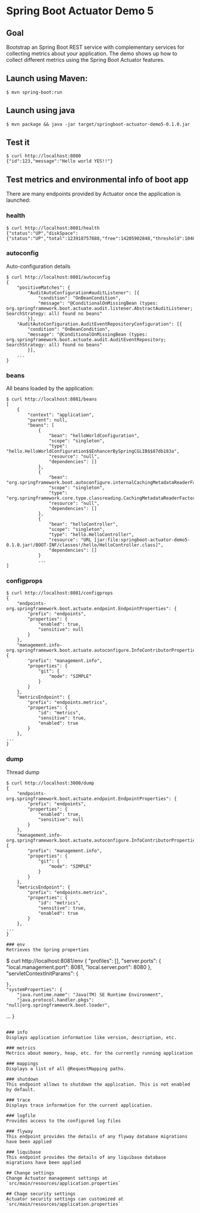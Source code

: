 # Spring Boot Actuator Demo 5

## Goal 
Bootstrap an Spring Boot REST service with complementary services for collecting metrics about your application. The demo
shows up how to collect different metrics using the Spring Boot Actuator features. 

## Launch using Maven:

`$ mvn spring-boot:run`

## Launch using java
`$ mvn package && java -jar target/springboot-actuator-demo5-0.1.0.jar `

## Test it
```
$ curl http://localhost:8080
{"id":123,"message":"Hello world YES!!"}
```

## Test metrics and environmental info of boot app 
There are many endpoints provided by Actuator once the application is launched:

### health
```
$ curl http://localhost:8081/health
{"status":"UP","diskSpace":{"status":"UP","total":123918757888,"free":14205902848,"threshold":10485760}}
```

### autoconfig
Auto-configuration details
```
$ curl http://localhost:8081/autoconfig
{
	"positiveMatches": {
		"AuditAutoConfiguration#auditListener": [{
			"condition": "OnBeanCondition",
			"message": "@ConditionalOnMissingBean (types: org.springframework.boot.actuate.audit.listener.AbstractAuditListener; SearchStrategy: all) found no beans"
		}],
	"AuditAutoConfiguration.AuditEventRepositoryConfiguration": [{
		"condition": "OnBeanCondition",
		"message": "@ConditionalOnMissingBean (types: org.springframework.boot.actuate.audit.AuditEventRepository; SearchStrategy: all) found no beans"
		}],
	...
}		
```

### beans
All beans loaded by the application:
```
$ curl http://localhost:8081/beans
[
	{
		"context": "application",
		"parent": null,
		"beans": [
			{
				"bean": "helloWorldConfiguration",
				"scope": "singleton",
				"type": "hello.HelloWorldConfiguration$$EnhancerBySpringCGLIB$$87db183a",
				"resource": "null",
				"dependencies": []
			},
			{
				"bean": "org.springframework.boot.autoconfigure.internalCachingMetadataReaderFactory",
				"scope": "singleton",
				"type": "org.springframework.core.type.classreading.CachingMetadataReaderFactory",
				"resource": "null",
				"dependencies": []
			},
			{
				"bean": "helloController",
				"scope": "singleton",
				"type": "hello.HelloController",
				"resource": "URL [jar:file:springboot-actuator-demo5-0.1.0.jar!/BOOT-INF/classes!/hello/HelloController.class]",
				"dependencies": []
			}
			...			
]
```

### configprops
```
$ curl http://localhost:8081/configprops
{
	"endpoints-org.springframework.boot.actuate.endpoint.EndpointProperties": {
		"prefix": "endpoints",
		"properties": {
			"enabled": true,
			"sensitive": null
		}
	},
	"management.info-org.springframework.boot.actuate.autoconfigure.InfoContributorProperties": {
		"prefix": "management.info",
		"properties": {
			"git": {
				"mode": "SIMPLE"
			}
		}
	},
	"metricsEndpoint": {
		"prefix": "endpoints.metrics",
		"properties": {
			"id": "metrics",
			"sensitive": true,
			"enabled": true
		}
	},
...
}
```

### dump
Thread dump

```
$ curl http://localhost:3000/dump
{
	"endpoints-org.springframework.boot.actuate.endpoint.EndpointProperties": {
		"prefix": "endpoints",
		"properties": {
			"enabled": true,
			"sensitive": null
		}
	},
	"management.info-org.springframework.boot.actuate.autoconfigure.InfoContributorProperties": {
		"prefix": "management.info",
		"properties": {
			"git": {
				"mode": "SIMPLE"
			}
		}
	},
	"metricsEndpoint": {
		"prefix": "endpoints.metrics",
		"properties": {
			"id": "metrics",
			"sensitive": true,
			"enabled": true
		}
	},
...
}

### env
Retrieves the Spring properties

```
$ curl http://localhost:8081/env
{
	"profiles": [],
	"server.ports": {
		"local.management.port": 8081,
		"local.server.port": 8080
	},
	"servletContextInitParams": {
		
	},
	"systemProperties": {
		"java.runtime.name": "Java(TM) SE Runtime Environment",
		"java.protocol.handler.pkgs": "null|org.springframework.boot.loader",
...
}
```

### info 
Displays application information like version, description, etc.

### metrics
Metrics about memory, heap, etc. for the currently running application

### mappings
Displays a list of all @RequestMapping paths.

### shutdown
This endpoint allows to shutdown the application. This is not enabled by default.

### trace
Displays trace information for the current application.

### logfile 
Provides access to the configured log files

### flyway
This endpoint provides the details of any flyway database migrations have been applied

### liquibase
This endpoint provides the details of any liquibase database migrations have been applied

## Change settings
Change Actuator management settings at `src/main/resources/application.properties`

## Chage security settings
Actuator security settings can customized at `src/main/resources/application.properties`
